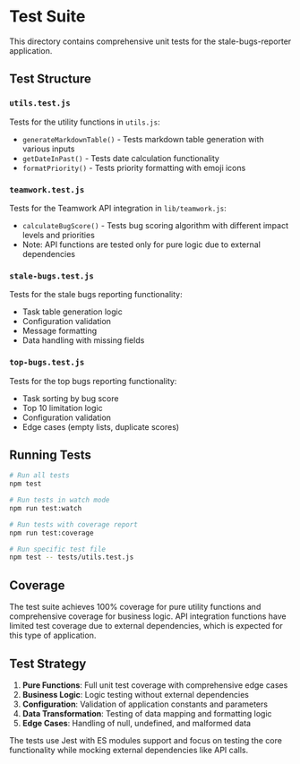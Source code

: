 # Test Suite

This directory contains comprehensive unit tests for the stale-bugs-reporter application.

## Test Structure

### `utils.test.js`
Tests for the utility functions in `utils.js`:
- `generateMarkdownTable()` - Tests markdown table generation with various inputs
- `getDateInPast()` - Tests date calculation functionality 
- `formatPriority()` - Tests priority formatting with emoji icons

### `teamwork.test.js`
Tests for the Teamwork API integration in `lib/teamwork.js`:
- `calculateBugScore()` - Tests bug scoring algorithm with different impact levels and priorities
- Note: API functions are tested only for pure logic due to external dependencies

### `stale-bugs.test.js`
Tests for the stale bugs reporting functionality:
- Task table generation logic
- Configuration validation 
- Message formatting
- Data handling with missing fields

### `top-bugs.test.js`
Tests for the top bugs reporting functionality:
- Task sorting by bug score
- Top 10 limitation logic
- Configuration validation
- Edge cases (empty lists, duplicate scores)

## Running Tests

```bash
# Run all tests
npm test

# Run tests in watch mode
npm run test:watch

# Run tests with coverage report
npm run test:coverage

# Run specific test file
npm test -- tests/utils.test.js
```

## Coverage

The test suite achieves 100% coverage for pure utility functions and comprehensive coverage for business logic. API integration functions have limited test coverage due to external dependencies, which is expected for this type of application.

## Test Strategy

1. **Pure Functions**: Full unit test coverage with comprehensive edge cases
2. **Business Logic**: Logic testing without external dependencies 
3. **Configuration**: Validation of application constants and parameters
4. **Data Transformation**: Testing of data mapping and formatting logic
5. **Edge Cases**: Handling of null, undefined, and malformed data

The tests use Jest with ES modules support and focus on testing the core functionality while mocking external dependencies like API calls.